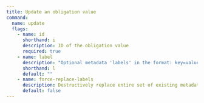 ```yaml
---
title: Update an obligation value
command:
  name: update
  flags:
    - name: id
      shorthand: i
      description: ID of the obligation value
      required: true
    - name: label
      description: "Optional metadata 'labels' in the format: key=value"
      shorthand: l
      default: ""
    - name: force-replace-labels
      description: Destructively replace entire set of existing metadata 'labels' with any provided to this command
      default: false
---
```

